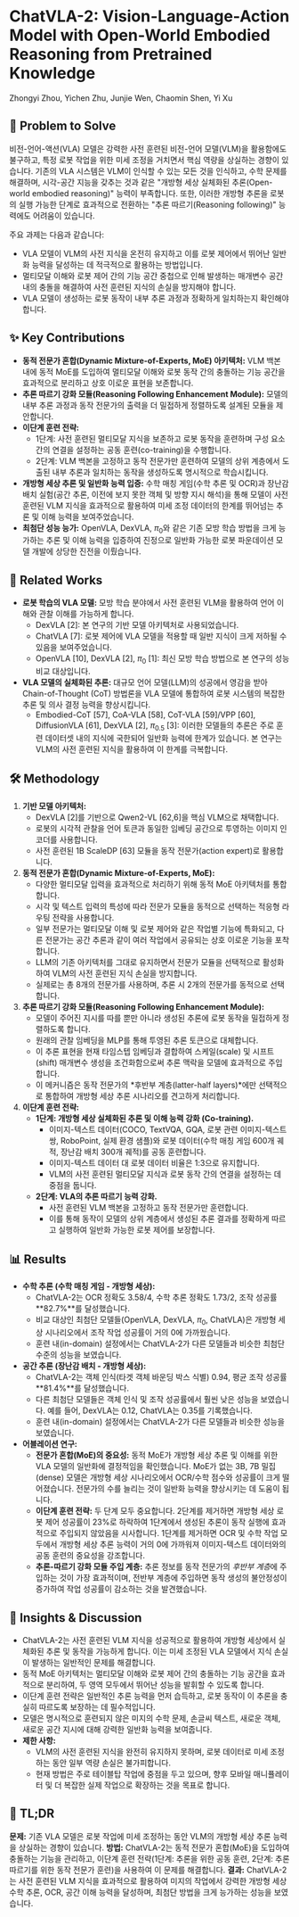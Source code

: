 # ChatVLA-2: Vision-Language-Action Model with Open-World Embodied Reasoning from Pretrained Knowledge

Zhongyi Zhou, Yichen Zhu, Junjie Wen, Chaomin Shen, Yi Xu

## 🧩 Problem to Solve

비전-언어-액션(VLA) 모델은 강력한 사전 훈련된 비전-언어 모델(VLM)을 활용함에도 불구하고, 특정 로봇 작업을 위한 미세 조정을 거치면서 핵심 역량을 상실하는 경향이 있습니다. 기존의 VLA 시스템은 VLM이 인식할 수 있는 모든 것을 인식하고, 수학 문제를 해결하며, 시각-공간 지능을 갖추는 것과 같은 "개방형 세상 실체화된 추론(Open-world embodied reasoning)" 능력이 부족합니다. 또한, 이러한 개방형 추론을 로봇의 실행 가능한 단계로 효과적으로 전환하는 "추론 따르기(Reasoning following)" 능력에도 어려움이 있습니다.

주요 과제는 다음과 같습니다:

- VLA 모델이 VLM의 사전 지식을 온전히 유지하고 이를 로봇 제어에서 뛰어난 일반화 능력을 달성하는 데 적극적으로 활용하는 방법입니다.
- 멀티모달 이해와 로봇 제어 간의 기능 공간 중첩으로 인해 발생하는 매개변수 공간 내의 충돌을 해결하여 사전 훈련된 지식의 손실을 방지해야 합니다.
- VLA 모델이 생성하는 로봇 동작이 내부 추론 과정과 정확하게 일치하는지 확인해야 합니다.

## ✨ Key Contributions

- **동적 전문가 혼합(Dynamic Mixture-of-Experts, MoE) 아키텍처:** VLM 백본 내에 동적 MoE를 도입하여 멀티모달 이해와 로봇 동작 간의 충돌하는 기능 공간을 효과적으로 분리하고 상호 이로운 표현을 보존합니다.
- **추론 따르기 강화 모듈(Reasoning Following Enhancement Module):** 모델의 내부 추론 과정과 동작 전문가의 출력을 더 밀접하게 정렬하도록 설계된 모듈을 제안합니다.
- **이단계 훈련 전략:**
  - 1단계: 사전 훈련된 멀티모달 지식을 보존하고 로봇 동작을 훈련하며 구성 요소 간의 연결을 설정하는 공동 훈련(co-training)을 수행합니다.
  - 2단계: VLM 백본을 고정하고 동작 전문가만 훈련하여 모델의 상위 계층에서 도출된 내부 추론과 일치하는 동작을 생성하도록 명시적으로 학습시킵니다.
- **개방형 세상 추론 및 일반화 능력 입증:** 수학 매칭 게임(수학 추론 및 OCR)과 장난감 배치 실험(공간 추론, 이전에 보지 못한 객체 및 방향 지시 해석)을 통해 모델이 사전 훈련된 VLM 지식을 효과적으로 활용하여 미세 조정 데이터의 한계를 뛰어넘는 추론 및 이해 능력을 보여주었습니다.
- **최첨단 성능 능가:** OpenVLA, DexVLA, $\pi_{0}$와 같은 기존 모방 학습 방법을 크게 능가하는 추론 및 이해 능력을 입증하여 진정으로 일반화 가능한 로봇 파운데이션 모델 개발에 상당한 진전을 이뤘습니다.

## 📎 Related Works

- **로봇 학습의 VLA 모델:** 모방 학습 분야에서 사전 훈련된 VLM을 활용하여 언어 이해와 관찰 이해를 가능하게 합니다.
  - DexVLA [2]: 본 연구의 기반 모델 아키텍처로 사용되었습니다.
  - ChatVLA [7]: 로봇 제어에 VLA 모델을 적용할 때 일반 지식이 크게 저하될 수 있음을 보여주었습니다.
  - OpenVLA [10], DexVLA [2], $\pi_{0}$ [1]: 최신 모방 학습 방법으로 본 연구의 성능 비교 대상입니다.
- **VLA 모델의 실체화된 추론:** 대규모 언어 모델(LLM)의 성공에서 영감을 받아 Chain-of-Thought (CoT) 방법론을 VLA 모델에 통합하여 로봇 시스템의 복잡한 추론 및 의사 결정 능력을 향상시킵니다.
  - Embodied-CoT [57], CoA-VLA [58], CoT-VLA [59]/VPP [60], DiffusionVLA [61], DexVLA [2], $\pi_{0.5}$ [3]: 이러한 모델들의 추론은 주로 훈련 데이터셋 내의 지식에 국한되어 일반화 능력에 한계가 있습니다. 본 연구는 VLM의 사전 훈련된 지식을 활용하여 이 한계를 극복합니다.

## 🛠️ Methodology

1. **기반 모델 아키텍처:**
   - DexVLA [2]를 기반으로 Qwen2-VL [62,6]을 핵심 VLM으로 채택합니다.
   - 로봇의 시각적 관찰을 언어 토큰과 동일한 임베딩 공간으로 투영하는 이미지 인코더를 사용합니다.
   - 사전 훈련된 1B ScaleDP [63] 모듈을 동작 전문가(action expert)로 활용합니다.
2. **동적 전문가 혼합(Dynamic Mixture-of-Experts, MoE):**
   - 다양한 멀티모달 입력을 효과적으로 처리하기 위해 동적 MoE 아키텍처를 통합합니다.
   - 시각 및 텍스트 입력의 특성에 따라 전문가 모듈을 동적으로 선택하는 적응형 라우팅 전략을 사용합니다.
   - 일부 전문가는 멀티모달 이해 및 로봇 제어와 같은 작업별 기능에 특화되고, 다른 전문가는 공간 추론과 같이 여러 작업에서 공유되는 상호 이로운 기능을 포착합니다.
   - LLM의 기존 아키텍처를 그대로 유지하면서 전문가 모듈을 선택적으로 활성화하여 VLM의 사전 훈련된 지식 손실을 방지합니다.
   - 실제로는 총 8개의 전문가를 사용하며, 추론 시 2개의 전문가를 동적으로 선택합니다.
3. **추론 따르기 강화 모듈(Reasoning Following Enhancement Module):**
   - 모델이 주어진 지시를 따를 뿐만 아니라 생성된 추론에 로봇 동작을 밀접하게 정렬하도록 합니다.
   - 원래의 관찰 임베딩을 MLP를 통해 투영된 추론 토큰으로 대체합니다.
   - 이 추론 표현을 현재 타임스텝 임베딩과 결합하여 스케일(scale) 및 시프트(shift) 매개변수 생성을 조건화함으로써 추론 맥락을 모델에 효과적으로 주입합니다.
   - 이 메커니즘은 동작 전문가의 *후반부 계층(latter-half layers)*에만 선택적으로 통합하여 개방형 세상 추론 시나리오를 견고하게 처리합니다.
4. **이단계 훈련 전략:**
   - **1단계: 개방형 세상 실체화된 추론 및 이해 능력 강화 (Co-training).**
     - 이미지-텍스트 데이터(COCO, TextVQA, GQA, 로봇 관련 이미지-텍스트 쌍, RoboPoint, 실제 환경 샘플)와 로봇 데이터(수학 매칭 게임 600개 궤적, 장난감 배치 300개 궤적)를 공동 훈련합니다.
     - 이미지-텍스트 데이터 대 로봇 데이터 비율은 1:3으로 유지합니다.
     - VLM의 사전 훈련된 멀티모달 지식과 로봇 동작 간의 연결을 설정하는 데 중점을 둡니다.
   - **2단계: VLA의 추론 따르기 능력 강화.**
     - 사전 훈련된 VLM 백본을 고정하고 동작 전문가만 훈련합니다.
     - 이를 통해 동작이 모델의 상위 계층에서 생성된 추론 결과를 정확하게 따르고 실행하여 일반화 가능한 로봇 제어를 보장합니다.

## 📊 Results

- **수학 추론 (수학 매칭 게임 - 개방형 세상):**
  - ChatVLA-2는 OCR 정확도 3.58/4, 수학 추론 정확도 1.73/2, 조작 성공률 **82.7%**를 달성했습니다.
  - 비교 대상인 최첨단 모델들(OpenVLA, DexVLA, $\pi_{0}$, ChatVLA)은 개방형 세상 시나리오에서 조작 작업 성공률이 거의 0에 가까웠습니다.
  - 훈련 내(in-domain) 설정에서는 ChatVLA-2가 다른 모델들과 비슷한 최첨단 수준의 성능을 보였습니다.
- **공간 추론 (장난감 배치 - 개방형 세상):**
  - ChatVLA-2는 객체 인식(타겟 객체 바운딩 박스 식별) 0.94, 평균 조작 성공률 **81.4%**를 달성했습니다.
  - 다른 최첨단 모델들은 객체 인식 및 조작 성공률에서 훨씬 낮은 성능을 보였습니다. 예를 들어, DexVLA는 0.12, ChatVLA는 0.35를 기록했습니다.
  - 훈련 내(in-domain) 설정에서는 ChatVLA-2가 다른 모델들과 비슷한 성능을 보였습니다.
- **어블레이션 연구:**
  - **전문가 혼합(MoE)의 중요성:** 동적 MoE가 개방형 세상 추론 및 이해를 위한 VLA 모델의 일반화에 결정적임을 확인했습니다. MoE가 없는 3B, 7B 밀집(dense) 모델은 개방형 세상 시나리오에서 OCR/수학 점수와 성공률이 크게 떨어졌습니다. 전문가의 수를 늘리는 것이 일반화 능력을 향상시키는 데 도움이 됩니다.
  - **이단계 훈련 전략:** 두 단계 모두 중요합니다. 2단계를 제거하면 개방형 세상 로봇 제어 성공률이 23%로 하락하여 1단계에서 생성된 추론이 동작 실행에 효과적으로 주입되지 않았음을 시사합니다. 1단계를 제거하면 OCR 및 수학 작업 모두에서 개방형 세상 추론 능력이 거의 0에 가까워져 이미지-텍스트 데이터와의 공동 훈련의 중요성을 강조합니다.
  - **추론-따르기 강화 모듈 주입 계층:** 추론 정보를 동작 전문가의 *후반부 계층*에 주입하는 것이 가장 효과적이며, 전반부 계층에 주입하면 동작 생성의 불안정성이 증가하여 작업 성공률이 감소하는 것을 발견했습니다.

## 🧠 Insights & Discussion

- ChatVLA-2는 사전 훈련된 VLM 지식을 성공적으로 활용하여 개방형 세상에서 실체화된 추론 및 동작을 가능하게 합니다. 이는 미세 조정된 VLA 모델에서 지식 손실이 발생하는 일반적인 문제를 해결합니다.
- 동적 MoE 아키텍처는 멀티모달 이해와 로봇 제어 간의 충돌하는 기능 공간을 효과적으로 분리하여, 두 영역 모두에서 뛰어난 성능을 발휘할 수 있도록 합니다.
- 이단계 훈련 전략은 일반적인 추론 능력을 먼저 습득하고, 로봇 동작이 이 추론을 충실히 따르도록 보장하는 데 필수적입니다.
- 모델은 명시적으로 훈련되지 않은 미지의 수학 문제, 손글씨 텍스트, 새로운 객체, 새로운 공간 지시에 대해 강력한 일반화 능력을 보여줍니다.
- **제한 사항:**
  - VLM의 사전 훈련된 지식을 완전히 유지하지 못하며, 로봇 데이터로 미세 조정하는 동안 일부 역량 손실은 불가피합니다.
  - 현재 방법은 주로 테이블탑 작업에 중점을 두고 있으며, 향후 모바일 매니퓰레이터 및 더 복잡한 실제 작업으로 확장하는 것을 목표로 합니다.

## 📌 TL;DR

**문제:** 기존 VLA 모델은 로봇 작업에 미세 조정하는 동안 VLM의 개방형 세상 추론 능력을 상실하는 경향이 있습니다.
**방법:** ChatVLA-2는 동적 전문가 혼합(MoE)을 도입하여 충돌하는 기능을 관리하고, 이단계 훈련 전략(1단계: 추론을 위한 공동 훈련, 2단계: 추론 따르기를 위한 동작 전문가 훈련)을 사용하여 이 문제를 해결합니다.
**결과:** ChatVLA-2는 사전 훈련된 VLM 지식을 효과적으로 활용하여 미지의 작업에서 강력한 개방형 세상 수학 추론, OCR, 공간 이해 능력을 달성하며, 최첨단 방법을 크게 능가하는 성능을 보였습니다.
